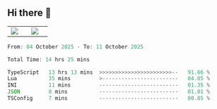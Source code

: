 ## Hi there 👋

<p align="center">
  <table align="center">
  <tr border="none">
  <td width="35%" align="center">
    <img  align="center"  src="http://github-profile-summary-cards.vercel.app/api/cards/stats?username=ricepunk&theme=github_dark" />
  </td>
    
  <td width="65%" align="center">
    <img  align="center"  src="http://github-profile-summary-cards.vercel.app/api/cards/profile-details?username=ricepunk&theme=github_dark" />
  </td>
  </tr>
  </table>
</p>

<!--START_SECTION:waka-->

```typescript
From: 04 October 2025 - To: 11 October 2025

Total Time: 14 hrs 25 mins

TypeScript   13 hrs 13 mins  >>>>>>>>>>>>>>>>>>>>>>>--   91.66 %
Lua          35 mins         >------------------------   04.05 %
INI          11 mins         -------------------------   01.35 %
JSON         8 mins          -------------------------   01.01 %
TSConfig     7 mins          -------------------------   00.85 %
```

<!--END_SECTION:waka-->
